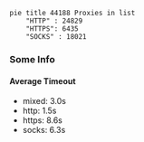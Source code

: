 
```mermaid
pie title 44188 Proxies in list
    "HTTP" : 24829
    "HTTPS": 6435
    "SOCKS" : 18021
```

### Some Info
#### Average Timeout

- mixed: 3.0s
- http: 1.5s
- https: 8.6s
- socks: 6.3s